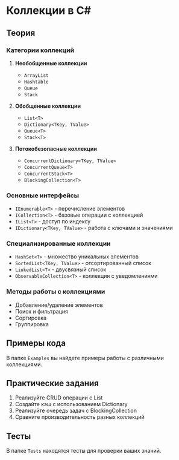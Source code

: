 # Коллекции в C#

## Теория

### Категории коллекций
1. **Необобщенные коллекции**
   - `ArrayList`
   - `Hashtable`
   - `Queue`
   - `Stack`

2. **Обобщенные коллекции**
   - `List<T>`
   - `Dictionary<TKey, TValue>`
   - `Queue<T>`
   - `Stack<T>`

3. **Потокобезопасные коллекции**
   - `ConcurrentDictionary<TKey, TValue>`
   - `ConcurrentQueue<T>`
   - `ConcurrentStack<T>`
   - `BlockingCollection<T>`

### Основные интерфейсы
- `IEnumerable<T>` - перечисление элементов
- `ICollection<T>` - базовые операции с коллекцией
- `IList<T>` - доступ по индексу
- `IDictionary<TKey, TValue>` - работа с ключами и значениями

### Специализированные коллекции
- `HashSet<T>` - множество уникальных элементов
- `SortedList<TKey, TValue>` - отсортированный список
- `LinkedList<T>` - двусвязный список
- `ObservableCollection<T>` - коллекция с уведомлениями

### Методы работы с коллекциями
- Добавление/удаление элементов
- Поиск и фильтрация
- Сортировка
- Группировка

## Примеры кода

В папке `Examples` вы найдете примеры работы с различными коллекциями.

## Практические задания

1. Реализуйте CRUD операции с List<T>
2. Создайте кэш с использованием Dictionary
3. Реализуйте очередь задач с BlockingCollection
4. Сравните производительность разных коллекций

## Тесты

В папке `Tests` находятся тесты для проверки ваших знаний. 